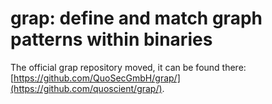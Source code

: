 # grap: define and match graph patterns within binaries
The official grap repository moved, it can be found there: [https://github.com/QuoSecGmbH/grap/](https://github.com/quoscient/grap/).
